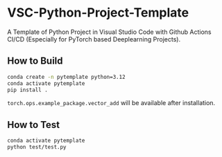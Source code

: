 # VSC-Python-Project-Template
A Template of Python Project in Visual Studio Code with Github Actions CI/CD (Especially for PyTorch based Deeplearning Projects).

## How to Build

```bash
conda create -n pytemplate python=3.12
conda activate pytemplate
pip install .
```

`torch.ops.example_package.vector_add` will be available after installation.

## How to Test

```bash
conda activate pytemplate
python test/test.py
```